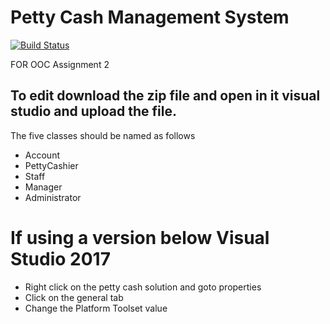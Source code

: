 # Petty Cash Management System
[![Build Status](https://travis-ci.com/miyurusankalpa/pettycash.svg?token=q7zPHYBrzBBxdRewQ84L&branch=master)](https://travis-ci.com/miyurusankalpa/pettycash)

FOR OOC Assignment 2

## To edit download the zip file and open in it visual studio and upload the file.

The five classes should be named as follows

* Account
* PettyCashier
* Staff
* Manager
* Administrator

# If using a version below Visual Studio 2017

* Right click on the petty cash solution and goto properties
* Click on the general tab
* Change the Platform Toolset value
